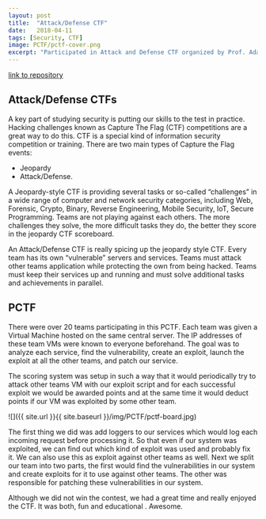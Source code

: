 ```yaml
---
layout: post
title:  "Attack/Defense CTF"
date:   2018-04-11
tags: [Security, CTF]
image: PCTF/pctf-cover.png
excerpt: "Participated in Attack and Defense CTF organized by Prof. Adam Doupe at ASU." 
---
```


[link to repository](https://github.com/AchyuthaBharadwaj/PCTF)

## Attack/Defense CTFs

A key part of studying security is putting our skills to the test in practice. Hacking challenges known as Capture The Flag (CTF) competitions are a great way to do this. CTF is a special kind of information security competition or training. There are two main types of Capture the Flag events: 
* Jeopardy
* Attack/Defense.

A Jeopardy-style CTF is providing several tasks or so-called “challenges” in a wide range of computer and network security categories, including Web, Forensic, Crypto, Binary, Reverse Engineering, Mobile Security, IoT, Secure Programming. Teams are not playing against each others. The more challenges they solve, the more difficult tasks they do, the better they score in the jeopardy CTF scoreboard.

An Attack/Defense CTF is really spicing up the jeopardy style CTF. Every team has its own “vulnerable” servers and services. Teams must attack other teams application while protecting the own from being hacked. Teams must keep their services up and running and must solve additional tasks and achievements in parallel.

## PCTF
There were over 20 teams participating in this PCTF. Each team was given a Virtual Machine hosted on the same central server. The IP addresses of these team VMs were known to everyone beforehand. The goal was to analyze each service, find the vulnerability, create an exploit, launch the exploit at all the other teams, and patch our service.

The scoring system was setup in such a way that it would periodically try to attack other teams VM with our exploit script and for each successful exploit we would be awarded points and at the same time it would deduct points if our VM was exploited by some other team.

![]({{ site.url }}{{ site.baseurl }}/img/PCTF/pctf-board.jpg)

The first thing we did was add loggers to our services which would log each incoming request before processing it. So that even if our system was exploited, we can find out which kind of exploit was used and probably fix it. We can also use this as exploit against other teams as well. Next we split our team into two parts, the first would find the vulnerabilities in our system and create exploits for it to use against other teams. The other was responsible for patching these vulnerabilities in our system.   

Although we did not win the contest, we had a great time and really enjoyed the CTF. It was both, fun and educational . Awesome.

